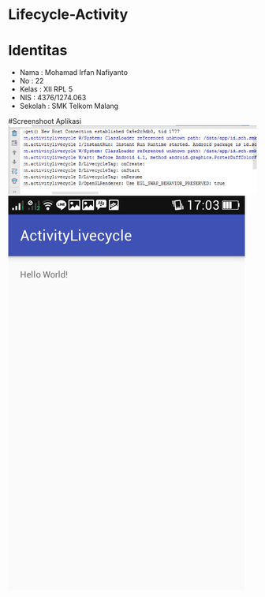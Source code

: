 # Lifecycle-Activity
# Identitas
* Nama : Mohamad Irfan Nafiyanto
* No : 22
* Kelas : XII RPL 5
* NIS : 4376/1274.063
* Sekolah : SMK Telkom Malang

#Screenshoot Aplikasi
![ss1](https://github.com/nafirfan/Lifecycle-Activity/blob/master/activity1.PNG)
![ss2](https://github.com/nafirfan/Lifecycle-Activity/blob/master/activity2.png)
